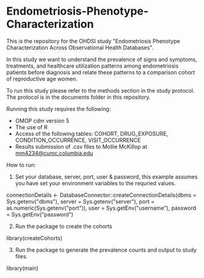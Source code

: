 # Endometriosis-Phenotype-Characterization
This is the repository for the OHDSI study "Endometriosis Phenotype Characterization Across Observational Health Databases". 

In this study we want to understand the prevalence of signs and symptoms, treatments, and healthcare utilization patterns among endometriosis patients before diagnosis and relate these patterns to a comparison cohort of reproductive age women.

To run this study please refer to the methods section in the study protocol. The protocol is in the documents folder in this repository. 

Running this study requires the following:

- OMOP cdm version 5 
- The use of R
- Access of the following tables: COHORT, DRUG_EXPOSURE, CONDITION_OCCURRENCE, VISIT_OCCURRENCE
- Results submission of .csv files to Mollie McKillop at mm4234@cumc.columbia.edu 
 
How to run:

1) Set your database, server, port, user & password, this example assumes you have set your environment variables to the requried values.

connectionDetails <- DatabaseConnector::createConnectionDetails(dbms = Sys.getenv("dbms"),
																																server = Sys.getenv("server"),
																																port = as.numeric(Sys.getenv("port")),
																																user = Sys.getEnv("username"),
																																password = Sys.getEnv("password")
																														

2) Run the package to create the cohorts

library(createCohorts)

3) Run the package to generate the prevalence counts and output to study files.  

library(main)
